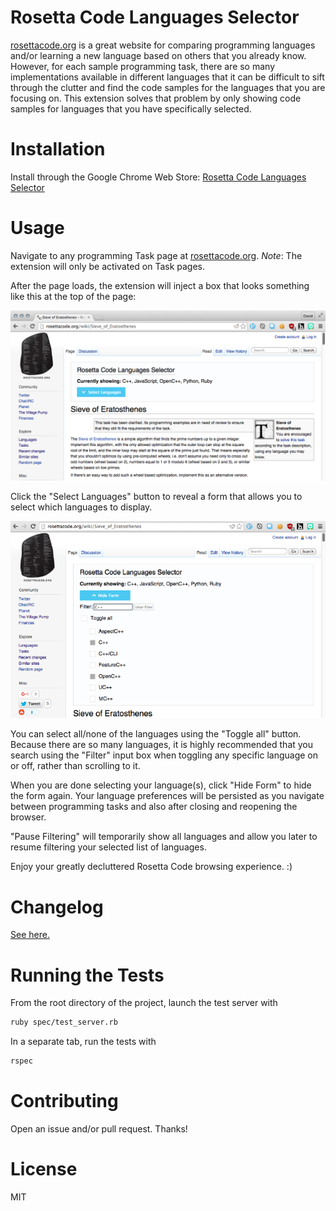 # Rosetta Code Languages Selector

[rosettacode.org][rosettacode] is a great website for comparing
programming languages and/or learning a new language based on others
that you already know. However, for each sample programming task, there
are so many implementations available in different languages that it can
be difficult to sift through the clutter and find the code samples for
the languages that you are focusing on. This extension solves that
problem by only showing code samples for languages that you have
specifically selected.

# Installation

Install through the Google Chrome Web Store:
[Rosetta Code Languages Selector][rcls]

[rcls]: https://chrome.google.com/webstore/detail/rosetta-code-languages-se/icjinpkbplhheomciikehmieadoibljg

# Usage

Navigate to any programming Task page at [rosettacode.org][rosettacode].
*Note*: The extension will only be activated on Task pages.

[most-revised]: http://rosettacode.org/wiki/Special:MostRevisions

After the page loads, the extension will inject a box that looks
something like this at the top of the page:

![Languages Selector Screenshot](images/screenshot-collapsed-small.png?raw=true)

Click the "Select Languages" button to reveal a form that allows you to
select which languages to display.

![Languages Selector Screenshot](images/screenshot-expanded-640x400.png?raw=true)

You can select all/none of the languages using the "Toggle all" button.
Because there are so many languages, it is highly recommended that you
search using the "Filter" input box when toggling any specific language
on or off, rather than scrolling to it.

When you are done selecting your language(s), click "Hide Form" to hide
the form again. Your language preferences will be persisted as you
navigate between programming tasks and also after closing and reopening
the browser.

"Pause Filtering" will temporarily show all languages and allow you
later to resume filtering your selected list of languages.

Enjoy your greatly decluttered Rosetta Code browsing experience. :)

# Changelog

[See here.][changelog]

[changelog]: ./CHANGELOG.md

# Running the Tests

From the root directory of the project, launch the test server with

```sh
ruby spec/test_server.rb
```

In a separate tab, run the tests with

```sh
rspec
```

# Contributing

Open an issue and/or pull request. Thanks!

# License

MIT

[rosettacode]: http://rosettacode.org
